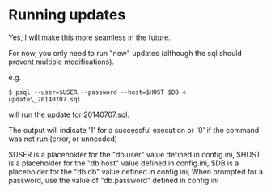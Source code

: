 Running updates
===

Yes, I will make this more seamless in the future.

For now, you only need to run "new" updates (although the sql should
prevent multiple modifications).

e.g.

```
$ psql --user=$USER --password --host=$HOST $DB <
update\_20140707.sql
```

will run the update for 20140707.sql.

The output will indicate '1' for a successful execution or '0' if the
command was not run (error, or unneeded)

$USER is a placeholder for the "db.user" value defined in config.ini,
$HOST is a placeholder for the "db.host" value defined in config.ini,
$DB   is a placeholder for the "db.db"   value defined in config.ini,
When prompted for a password, use the value of "db.password" defined
in config.ini

